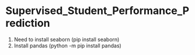 # Supervised_Student_Performance_Prediction

1. Need to install seaborn (pip install seaborn)
2. Install pandas (python -m pip install pandas)